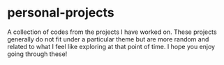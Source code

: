 # personal-projects
A collection of codes from the projects I have worked on.
These projects generally do not fit under a particular theme but are more random and related to what I feel like exploring at that point of time.
I hope you enjoy going through these!
